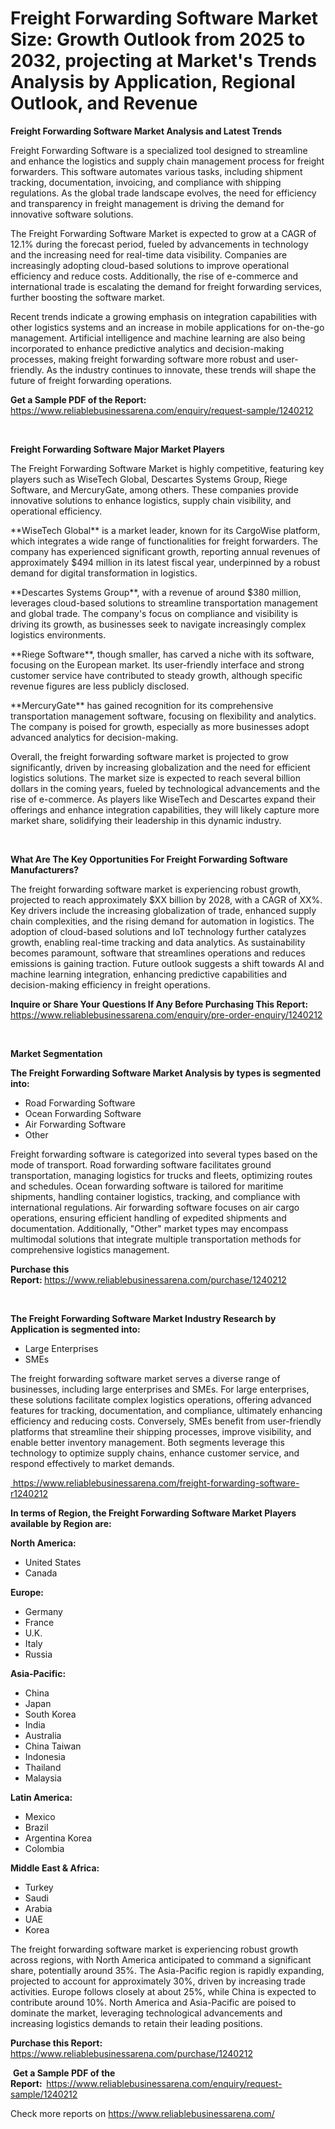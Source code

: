 <p><h1>Freight Forwarding Software Market Size: Growth Outlook from 2025 to 2032, projecting at Market's Trends Analysis by Application, Regional Outlook, and Revenue</h1></p><p><strong>Freight Forwarding Software Market Analysis and Latest Trends</strong></p>
<p><p>Freight Forwarding Software is a specialized tool designed to streamline and enhance the logistics and supply chain management process for freight forwarders. This software automates various tasks, including shipment tracking, documentation, invoicing, and compliance with shipping regulations. As the global trade landscape evolves, the need for efficiency and transparency in freight management is driving the demand for innovative software solutions.</p><p>The Freight Forwarding Software Market is expected to grow at a CAGR of 12.1% during the forecast period, fueled by advancements in technology and the increasing need for real-time data visibility. Companies are increasingly adopting cloud-based solutions to improve operational efficiency and reduce costs. Additionally, the rise of e-commerce and international trade is escalating the demand for freight forwarding services, further boosting the software market.</p><p>Recent trends indicate a growing emphasis on integration capabilities with other logistics systems and an increase in mobile applications for on-the-go management. Artificial intelligence and machine learning are also being incorporated to enhance predictive analytics and decision-making processes, making freight forwarding software more robust and user-friendly. As the industry continues to innovate, these trends will shape the future of freight forwarding operations.</p></p>
<p><strong>Get a Sample PDF of the Report:&nbsp;</strong> <a href="https://www.reliablebusinessarena.com/enquiry/request-sample/1240212?utm_campaign=2889&utm_medium=2&utm_source=Github&utm_content=ia&utm_term=10032025&utm_id=freight-forwarding-software">https://www.reliablebusinessarena.com/enquiry/request-sample/1240212</a></p>
<p>&nbsp;</p>
<p><strong>Freight Forwarding Software Major Market Players</strong></p>
<p><p>The Freight Forwarding Software Market is highly competitive, featuring key players such as WiseTech Global, Descartes Systems Group, Riege Software, and MercuryGate, among others. These companies provide innovative solutions to enhance logistics, supply chain visibility, and operational efficiency.</p><p>**WiseTech Global** is a market leader, known for its CargoWise platform, which integrates a wide range of functionalities for freight forwarders. The company has experienced significant growth, reporting annual revenues of approximately $494 million in its latest fiscal year, underpinned by a robust demand for digital transformation in logistics.</p><p>**Descartes Systems Group**, with a revenue of around $380 million, leverages cloud-based solutions to streamline transportation management and global trade. The company's focus on compliance and visibility is driving its growth, as businesses seek to navigate increasingly complex logistics environments.</p><p>**Riege Software**, though smaller, has carved a niche with its software, focusing on the European market. Its user-friendly interface and strong customer service have contributed to steady growth, although specific revenue figures are less publicly disclosed.</p><p>**MercuryGate** has gained recognition for its comprehensive transportation management software, focusing on flexibility and analytics. The company is poised for growth, especially as more businesses adopt advanced analytics for decision-making.</p><p>Overall, the freight forwarding software market is projected to grow significantly, driven by increasing globalization and the need for efficient logistics solutions. The market size is expected to reach several billion dollars in the coming years, fueled by technological advancements and the rise of e-commerce. As players like WiseTech and Descartes expand their offerings and enhance integration capabilities, they will likely capture more market share, solidifying their leadership in this dynamic industry.</p></p>
<p>&nbsp;</p>
<p><strong>What Are The Key Opportunities For Freight Forwarding Software Manufacturers?</strong></p>
<p><p>The freight forwarding software market is experiencing robust growth, projected to reach approximately $XX billion by 2028, with a CAGR of XX%. Key drivers include the increasing globalization of trade, enhanced supply chain complexities, and the rising demand for automation in logistics. The adoption of cloud-based solutions and IoT technology further catalyzes growth, enabling real-time tracking and data analytics. As sustainability becomes paramount, software that streamlines operations and reduces emissions is gaining traction. Future outlook suggests a shift towards AI and machine learning integration, enhancing predictive capabilities and decision-making efficiency in freight operations.</p></p>
<p><strong>Inquire or Share Your Questions If Any Before Purchasing This Report:</strong> <a href="https://www.reliablebusinessarena.com/enquiry/pre-order-enquiry/1240212?utm_campaign=2889&utm_medium=2&utm_source=Github&utm_content=ia&utm_term=10032025&utm_id=freight-forwarding-software">https://www.reliablebusinessarena.com/enquiry/pre-order-enquiry/1240212</a></p>
<p>&nbsp;</p>
<p><strong>Market Segmentation</strong></p>
<p><strong>The Freight Forwarding Software Market Analysis by types is segmented into:</strong></p>
<p><ul><li>Road Forwarding Software</li><li>Ocean Forwarding Software</li><li>Air Forwarding Software</li><li>Other</li></ul></p>
<p><p>Freight forwarding software is categorized into several types based on the mode of transport. Road forwarding software facilitates ground transportation, managing logistics for trucks and fleets, optimizing routes and schedules. Ocean forwarding software is tailored for maritime shipments, handling container logistics, tracking, and compliance with international regulations. Air forwarding software focuses on air cargo operations, ensuring efficient handling of expedited shipments and documentation. Additionally, "Other" market types may encompass multimodal solutions that integrate multiple transportation methods for comprehensive logistics management.</p></p>
<p><strong>Purchase this Report:&nbsp;</strong><a href="https://www.reliablebusinessarena.com/purchase/1240212?utm_campaign=2889&utm_medium=2&utm_source=Github&utm_content=ia&utm_term=10032025&utm_id=freight-forwarding-software">https://www.reliablebusinessarena.com/purchase/1240212</a></p>
<p>&nbsp;</p>
<p><strong>The Freight Forwarding Software Market Industry Research by Application is segmented into:</strong></p>
<p><ul><li>Large Enterprises</li><li>SMEs</li></ul></p>
<p><p>The freight forwarding software market serves a diverse range of businesses, including large enterprises and SMEs. For large enterprises, these solutions facilitate complex logistics operations, offering advanced features for tracking, documentation, and compliance, ultimately enhancing efficiency and reducing costs. Conversely, SMEs benefit from user-friendly platforms that streamline their shipping processes, improve visibility, and enable better inventory management. Both segments leverage this technology to optimize supply chains, enhance customer service, and respond effectively to market demands.</p></p>
<p><a href="https://www.reliablebusinessarena.com/freight-forwarding-software-r1240212?utm_campaign=2889&utm_medium=2&utm_source=Github&utm_content=ia&utm_term=10032025&utm_id=freight-forwarding-software">&nbsp;https://www.reliablebusinessarena.com/freight-forwarding-software-r1240212</a></p>
<p><strong>In terms of Region, the Freight Forwarding Software Market Players available by Region are:</strong></p>
<p>
    <p> <strong> North America: </strong>
        <ul>
            <li>United States</li>
            <li>Canada</li>
        </ul>
        </p> 
    <p> <strong> Europe: </strong>
        <ul>
            <li>Germany</li>
            <li>France</li>
            <li>U.K.</li>
            <li>Italy</li>
            <li>Russia</li>
        </ul>
        </p> 
    <p> <strong> Asia-Pacific: </strong>
        <ul>
            <li>China</li>
            <li>Japan</li>
            <li>South Korea</li>
            <li>India</li>
            <li>Australia</li>
            <li>China Taiwan</li>
            <li>Indonesia</li>
            <li>Thailand</li>
            <li>Malaysia</li>
        </ul>
        </p> 
    <p> <strong> Latin America: </strong>
        <ul>
            <li>Mexico</li>
            <li>Brazil</li>
            <li>Argentina Korea</li>
            <li>Colombia</li>
        </ul>
        </p> 
    <p> <strong> Middle East & Africa: </strong>
        <ul>
            <li>Turkey</li>
            <li>Saudi</li>
            <li>Arabia</li>
            <li>UAE</li>
            <li>Korea</li>
        </ul>
    </p>
    </p>
<p><p>The freight forwarding software market is experiencing robust growth across regions, with North America anticipated to command a significant share, potentially around 35%. The Asia-Pacific region is rapidly expanding, projected to account for approximately 30%, driven by increasing trade activities. Europe follows closely at about 25%, while China is expected to contribute around 10%. North America and Asia-Pacific are poised to dominate the market, leveraging technological advancements and increasing logistics demands to retain their leading positions.</p></p>
<p><strong>Purchase this Report: </strong><a href="https://www.reliablebusinessarena.com/purchase/1240212?utm_campaign=2889&utm_medium=2&utm_source=Github&utm_content=ia&utm_term=10032025&utm_id=freight-forwarding-software">https://www.reliablebusinessarena.com/purchase/1240212</a></p>
<p>&nbsp;<strong>Get a Sample PDF of the Report:&nbsp;&nbsp;</strong><a href="https://www.reliablebusinessarena.com/enquiry/request-sample/1240212?utm_campaign=2889&utm_medium=2&utm_source=Github&utm_content=ia&utm_term=10032025&utm_id=freight-forwarding-software">https://www.reliablebusinessarena.com/enquiry/request-sample/1240212</a></p>
<p><strong></strong></p>
<p>Check more reports on <a href="https://www.reliablebusinessarena.com/?utm_campaign=2889&utm_medium=2&utm_source=Github&utm_content=ia&utm_term=10032025&utm_id=freight-forwarding-software">https://www.reliablebusinessarena.com/</a></p>